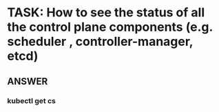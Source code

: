 
# TASK: How to see the status of all the control plane components (e.g. scheduler , controller-manager, etcd)

## ANSWER

### kubectl get cs


